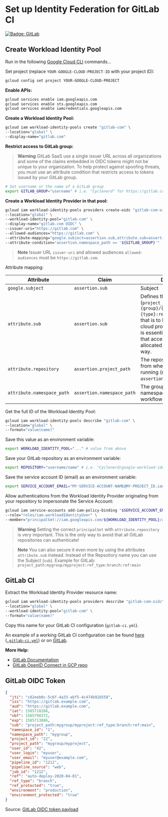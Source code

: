 # Set up Identity Federation for GitLab CI

[![Badge: GitLab](https://img.shields.io/badge/GitLab-FC6D26.svg?logo=gitlab&logoColor=white)](#)

## Create Workload Identity Pool

Run in the following [Google Cloud CLI](https://cloud.google.com/sdk/docs/install) commands...

Set project (replace `YOUR-GOOGLE-CLOUD-PROJECT-ID` with your project ID):

```bash
gcloud config set project YOUR-GOOGLE-CLOUD-PROJECT
```

**Enable APIs:**

```bash
gcloud services enable iam.googleapis.com
gcloud services enable sts.googleapis.com
gcloud services enable iamcredentials.googleapis.com
```

**Create a Workload Identity Pool:**

```bash
gcloud iam workload-identity-pools create "gitlab-com" \
--location="global" \
--display-name="gitlab.com"
```

**Restrict access to GitLab group:**

> **Warning**
> GitLab SaaS use a single issuer URL across all organizations and some of the claims embedded in OIDC tokens might not be unique to your organization.
> To help protect against spoofing threats, you must use an attribute condition that restricts access to tokens issued by your GitLab group.

```bash
# Set username or the name of a GitLab group
export GITLAB_GROUP="username" # i.e. "Cyclenerd" for https://gitlab.com/Cyclenerd
```

**Create a Workload Identity Provider in that pool:**

```bash
gcloud iam workload-identity-pools providers create-oidc "gitlab-com-oidc" \
--location="global" \
--workload-identity-pool="gitlab-com" \
--display-name="gitlab.com OIDC" \
--issuer-uri="https://gitlab.com" \
--allowed-audiences="https://gitlab.com" \
--attribute-mapping="google.subject=assertion.sub,attribute.sub=assertion.sub,attribute.repository=assertion.project_path,attribute.namespace_path=assertion.namespace_path" \
--attribute-condition="assertion.namespace_path == '${GITLAB_GROUP}'"
```

> **Note**
> Issuer URL `issuer-uri` and allowed audiences `allowed-audiences` must be `https://gitlab.com`.

Attribute mapping:

| Attribute                         | Claim                             | Description |
|-----------------------------------|-----------------------------------|-------------|
| `google.subject`                  | `assertion.sub`                   | Subject
| `attribute.sub`                   | `assertion.sub`                   | Defines the subject claim (`project_path:{group}/{project}:ref_type:{type}:ref:{branch_name}`) that is to be validated by the cloud provider. This setting is essential for making sure that access tokens are only allocated in a predictable way.
| `attribute.repository`            | `assertion.project_path`          | The repository (project path) from where the workflow is running (not `assertion.repository`)
| `attribute.namespace_path`        | `assertion.namespace_path`        | The group or user namespace from where the workflow is running

Get the full ID of the Workload Identity Pool:

```bash
gcloud iam workload-identity-pools describe "gitlab-com" \
--location="global" \
--format="value(name)"
```

Save this value as an environment variable:

```bash
export WORKLOAD_IDENTITY_POOL="..." # value from above
```

Save your GitLab repository as an environment variable:

```bash
export REPOSITORY="username/name" # i.e. "Cyclenerd/google-workload-identity-federation-for-gitlab"
```

Save the service account ID (email) as an environment variable:

```bash
export SERVICE_ACCOUNT_EMAIL="MY-SERVICE-ACCOUNT-NAME@MY-PROJECT_ID.iam.gserviceaccount.com."
```

Allow authentications from the Workload Identity Provider originating from your repository to impersonate the Service Account:
```bash
gcloud iam service-accounts add-iam-policy-binding "$SERVICE_ACCOUNT_EMAIL" \
--role="roles/iam.workloadIdentityUser" \
--member="principalSet://iam.googleapis.com/${WORKLOAD_IDENTITY_POOL}/attribute.repository/${REPOSITORY}"
```

> **Warning**
> Setting the correct `principalSet` with `attribute.repository` is very important.
> This is the only way to avoid that all GitLab repositories can authenticate!

> **Note**
> You can also secure it even more by using the attributes `attribute.sub` instead.
> Instead of the Repsoitory name you can use the Subject (`sub`).
> Example for GitLab: `project_path:mygroup/myproject:ref_type:branch:ref:main`


## GitLab CI

Extract the Workload Identity Provider resource name:
```bash
gcloud iam workload-identity-pools providers describe "gitlab-com-oidc" \
--location="global" \
--workload-identity-pool="gitlab-com" \
--format="value(name)"
```

Copy this name for your GitLab CI configuration (`gitlab-ci.yml`).

An example of a working GitLab CI configuration can be found [here](.gitlab-ci.yml) ([`.gitlab-ci.yml`](.gitlab-ci.yml)) or on [GitLab](https://gitlab.com/Cyclenerd/google-workload-identity-federation-for-gitlab/-/blob/master/.gitlab-ci.yml).

**More Help:**

* [GitLab Documentation](https://docs.gitlab.com/ee/ci/cloud_services/google_cloud/)
* [GitLab OpenID Connect in GCP repo](https://gitlab.com/guided-explorations/gcp/configure-openid-connect-in-gcp)


## GitLab OIDC Token

```json
{
  "jti": "c82eeb0c-5c6f-4a33-abf5-4c474b92b558",
  "iss": "https://gitlab.example.com",
  "aud": "https://gitlab.example.com",
  "iat": 1585710286,
  "nbf": 1585798372,
  "exp": 1585713886,
  "sub": "project_path:mygroup/myproject:ref_type:branch:ref:main",
  "namespace_id": "1",
  "namespace_path": "mygroup",
  "project_id": "22",
  "project_path": "mygroup/myproject",
  "user_id": "42",
  "user_login": "myuser",
  "user_email": "myuser@example.com",
  "pipeline_id": "1212",
  "pipeline_source": "web",
  "job_id": "1212",
  "ref": "auto-deploy-2020-04-01",
  "ref_type": "branch",
  "ref_protected": "true",
  "environment": "production",
  "environment_protected": "true"
}
```

Source: [GitLab OIDC token payload](https://docs.gitlab.com/ee/ci/secrets/id_token_authentication.html#token-payload)